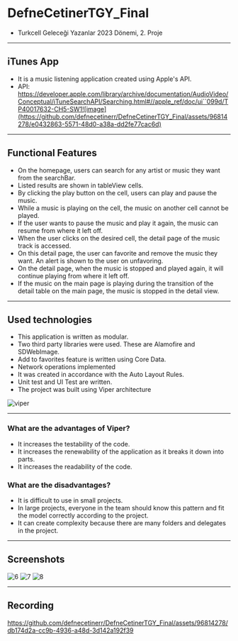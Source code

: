 # DefneCetinerTGY_Final
* Turkcell Geleceği Yazanlar 2023 Dönemi, 2. Proje
----------------------------------------------------------------------------------
## iTunes App 
* It is a music listening application created using Apple's API.
* API: https://developer.apple.com/library/archive/documentation/AudioVideo/Conceptual/iTuneSearchAPI/Searching.html#//apple_ref/doc/ui``099d/TP40017632-CH5-SW1![image](https://github.com/defnecetinerr/DefneCetinerTGY_Final/assets/96814278/e0432863-5571-48d0-a38a-dd2fe77cac6d)


----------------------------------------------------------------------------------
## Functional Features
* On the homepage, users can search for any artist or music they want from the searchBar.
* Listed results are shown in tableView cells.
* By clicking the play button on the cell, users can play and pause the music.
* While a music is playing on the cell, the music on another cell cannot be played.
* If the user wants to pause the music and play it again, the music can resume from where it left off.
* When the user clicks on the desired cell, the detail page of the music track is accessed.
* On this detail page, the user can favorite and remove the music they want. An alert is shown to the user on unfavoring.
* On the detail page, when the music is stopped and played again, it will continue playing from where it left off.
* If the music on the main page is playing during the transition of the detail table on the main page, the music is stopped in the detail view.

----------------------------------------------------------------------------------
## Used technologies
* This application is written as modular.
* Two third party libraries were used. These are Alamofire and SDWebImage.
* Add to favorites feature is written using Core Data.
* Network operations implemented
* It was created in accordance with the Auto Layout Rules.
* Unit test and UI Test are written.
* The project was built using Viper architecture <br>

![viper](https://github.com/defnecetinerr/DefneCetinerTGY_Final/assets/96814278/2e0f1641-850a-4908-8175-2dcfb9fcd263)   <br>

----------------------------------------------------------------------------------
### What are the advantages of Viper?
* It increases the testability of the code.
* It increases the renewability of the application as it breaks it down into parts.
* It increases the readability of the code. <br>

### What are the disadvantages?
* It is difficult to use in small projects.
* In large projects, everyone in the team should know this pattern and fit the model correctly according to the project.
* It can create complexity because there are many folders and delegates in the project.  <br>

----------------------------------------------------------------------------------
## Screenshots 

![6](https://github.com/defnecetinerr/DefneCetinerTGY_Final/assets/96814278/ef8906cf-0eea-46e6-a2ee-7d6df77850d2)
![7](https://github.com/defnecetinerr/DefneCetinerTGY_Final/assets/96814278/351c2438-c868-428d-b9fa-3dcb6bfa5e9f)
![8](https://github.com/defnecetinerr/DefneCetinerTGY_Final/assets/96814278/8aa163d3-1dc0-45d4-9f26-0a48eb0c94f4)

----------------------------------------------------------------------------------
## Recording

https://github.com/defnecetinerr/DefneCetinerTGY_Final/assets/96814278/db174d2a-cc9b-4936-a48d-3d142a192f39



